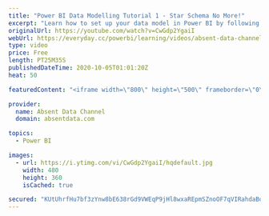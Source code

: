 ```yaml
---
title: "Power BI Data Modelling Tutorial 1 - Star Schema No More!"
excerpt: "Learn how to set up your data model in Power BI by following these best practices and essential steps. What kind of schema should you use. Snowflake, Star Schema or Waterfall? Actually Power BI loves them all. However, you should set up the model that is best for your data set and DAX functions. Lear"
originalUrl: https://youtube.com/watch?v=CwGdp2YgaiI
webUrl: https://everyday.cc/powerbi/learning/videos/absent-data-channel-power-bi-data-modelling-tutorial-1-star-schema-no-more/
type: video
price: Free
length: PT25M35S
publishedDateTime: 2020-10-05T01:01:20Z
heat: 50

featuredContent: "<iframe width=\"800\" height=\"500\" frameborder=\"0\" src=\"https://www.youtube.com/embed/CwGdp2YgaiI\" allow=\"accelerometer; autoplay; encrypted-media; gyroscope; picture-in-picture\" allowfullscreen></iframe>"

provider:
  name: Absent Data Channel
  domain: absentdata.com

topics:
  - Power BI

images:
  - url: https://i.ytimg.com/vi/CwGdp2YgaiI/hqdefault.jpg
    width: 480
    height: 360
    isCached: true

secured: "KUtUhrfHu7bf3zYnw8bE638rGd9VWEqP9jHl8wxaREpmSZnoOF7qVIRahdaBoQYwHL/rPQ7cVHyF0hggXHAwW/y3ZA65rc8NhdLVu+lL21wvbhyeCdNYoO7jhErusFtdKN4p+shBXshqN3RXBL15PlCpDyaiEl+agXr0Nkj3S7nGXiv6sKzplGRloYqkQ3Gnoa26+jIT0Et+OLSZph/T73YTUqxeOCmUZgL8bFYFWZabm5O66vWJwzLSywndje468TYAP7onkeCpfUXzeXmoWEqtRyQQtXtFhdeQzKF1BIpEGdj7P4XbwnGlVdvmMFLlg/JRYNDfIYM69ifiyWV8XmXYCsm8LyeDWVfqUyoyyrF7sDET2m91J1c3XGps3cKV7puGxRjtrN9zvpfDdukA/BYBrqC5T82Sy7zZ4OZxWjo=;xNLVknvHgd4fLdqA4/Zmzw=="
---
```


